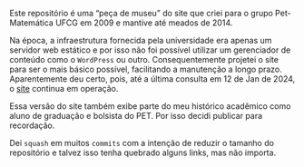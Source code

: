 Este repositório é uma “peça de museu” do site que criei para o grupo
Pet-Matemática UFCG em 2009 e mantive até meados de 2014.

Na época, a infraestrutura fornecida pela universidade era apenas um servidor
web estático e por isso não foi possível utilizar um gerenciador de conteúdo
como o `WordPress` ou outro. Consequentemente projetei o site para ser o mais
básico possível, facilitando a manutenção a longo prazo. Aparentemente deu
certo, pois, até a última consulta em 12 de Jan de 2024, o
[site](http://www.mat.ufcg.edu.br/pet/) continua em operação.

Essa versão do site também exibe parte do meu histórico acadêmico como aluno de
graduação e bolsista do PET. Por isso decidi publicar para recordação.

Dei `squash` em muitos `commits` com a intenção de reduzir o tamanho do
repositório e talvez isso tenha quebrado alguns links, mas não importa.
